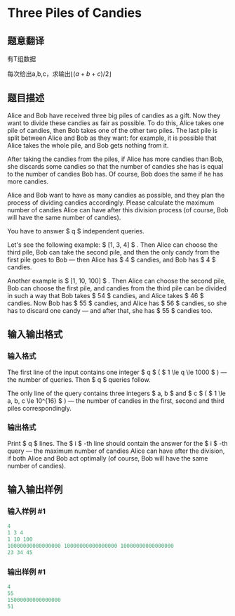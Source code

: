 # Three Piles of Candies

## 题意翻译

有T组数据

每次给出a,b,c，求输出$\lfloor (a+b+c)/2\rfloor$

## 题目描述

Alice and Bob have received three big piles of candies as a gift. Now they want to divide these candies as fair as possible. To do this, Alice takes one pile of candies, then Bob takes one of the other two piles. The last pile is split between Alice and Bob as they want: for example, it is possible that Alice takes the whole pile, and Bob gets nothing from it.

After taking the candies from the piles, if Alice has more candies than Bob, she discards some candies so that the number of candies she has is equal to the number of candies Bob has. Of course, Bob does the same if he has more candies.

Alice and Bob want to have as many candies as possible, and they plan the process of dividing candies accordingly. Please calculate the maximum number of candies Alice can have after this division process (of course, Bob will have the same number of candies).

You have to answer $ q $ independent queries.

Let's see the following example: $ [1, 3, 4] $ . Then Alice can choose the third pile, Bob can take the second pile, and then the only candy from the first pile goes to Bob — then Alice has $ 4 $ candies, and Bob has $ 4 $ candies.

Another example is $ [1, 10, 100] $ . Then Alice can choose the second pile, Bob can choose the first pile, and candies from the third pile can be divided in such a way that Bob takes $ 54 $ candies, and Alice takes $ 46 $ candies. Now Bob has $ 55 $ candies, and Alice has $ 56 $ candies, so she has to discard one candy — and after that, she has $ 55 $ candies too.

## 输入输出格式

### 输入格式

The first line of the input contains one integer $ q $ ( $ 1 \le q \le 1000 $ ) — the number of queries. Then $ q $ queries follow.

The only line of the query contains three integers $ a, b $ and $ c $ ( $ 1 \le a, b, c \le 10^{16} $ ) — the number of candies in the first, second and third piles correspondingly.

### 输出格式

Print $ q $ lines. The $ i $ -th line should contain the answer for the $ i $ -th query — the maximum number of candies Alice can have after the division, if both Alice and Bob act optimally (of course, Bob will have the same number of candies).

## 输入输出样例

### 输入样例 #1

```cpp
4
1 3 4
1 10 100
10000000000000000 10000000000000000 10000000000000000
23 34 45

```
### 输出样例 #1

```cpp
4
55
15000000000000000
51

```
